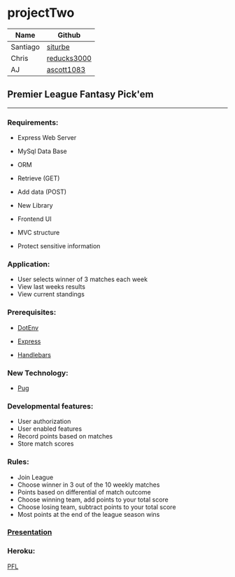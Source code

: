 # projectTwo

|   Name  |   Github  |
| --- | --- |
| Santiago    | [siturbe](https://github.com/siturbe)   |
|   Chris  | [reducks3000](https://github.com/reducks3000)    |
|  AJ   |  [ascott1083](https://github.com/ascott1083)   |


## Premier League Fantasy Pick'em

---
### Requirements:

 * Express Web Server

 * MySql Data Base

 * ORM

 * Retrieve (GET)

 * Add data (POST)

 * New Library

 * Frontend UI

 * MVC structure

 * Protect sensitive information

 ### Application:

* User selects winner of 3 matches each week
* View last weeks results
* View current standings
 

### Prerequisites:
* [DotEnv](https://www.npmjs.com/package/dotenv)

* [Express](https://www.npmjs.com/package/express)

* [Handlebars](https://www.npmjs.com/package/handlebars)


### New Technology:
* [Pug](https://www.npmjs.com/package/pug)


### Developmental features:
 * User authorization
 * User enabled features
 * Record points based on matches
 * Store match scores

### Rules:
* Join League
* Choose winner in 3 out of the 10 weekly matches
* Points based on differential of match outcome
* Choose winning team, add points to your total score
* Choose losing team, subtract points to your total score
* Most points at the end of the league season wins



### [Presentation](https://docs.google.com/presentation/d/1vZR0LIPsUqWD0DhJhHXYNV_UMLoUEEBM-rmViJJf3cs/edit?usp=sharing)

### Heroku:
[PFL](https://limitless-cove-22234.herokuapp.com/)